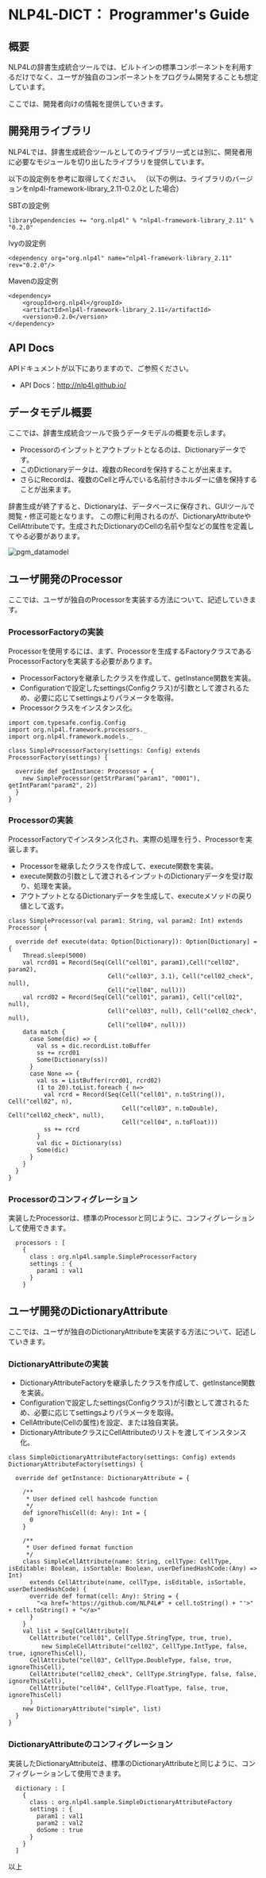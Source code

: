 # NLP4L-DICT： Programmer's Guide


## 概要

NLP4Lの辞書生成統合ツールでは、ビルトインの標準コンポーネントを利用するだけでなく、ユーザが独自のコンポーネントをプログラム開発することも想定しています。

ここでは、開発者向けの情報を提供していきます。


## 開発用ライブラリ

NLP4Lでは、辞書生成統合ツールとしてのライブラリ一式とは別に、開発者用に必要なモジュールを切り出したライブラリを提供しています。

以下の設定例を参考に取得してください。
（以下の例は、ライブラリのバージョンをnlp4l-framework-library_2.11-0.2.0とした場合）

SBTの設定例
```
libraryDependencies += "org.nlp4l" % "nlp4l-framework-library_2.11" % "0.2.0"
```
Ivyの設定例
```
<dependency org="org.nlp4l" name="nlp4l-framework-library_2.11" rev="0.2.0"/>
```
Mavenの設定例
```
<dependency>
    <groupId>org.nlp4l</groupId>
    <artifactId>nlp4l-framework-library_2.11</artifactId>
    <version>0.2.0</version>
</dependency>
```


## API Docs

APIドキュメントが以下にありますので、ご参照ください。

* API Docs：http://nlp4l.github.io/

## データモデル概要

ここでは、辞書生成統合ツールで扱うデータモデルの概要を示します。

- Processorのインプットとアウトプットとなるのは、Dictionaryデータです。
- このDictionaryデータは、複数のRecordを保持することが出来ます。
- さらにRecordは、複数のCellと呼んでいる名前付きホルダーに値を保持することが出来ます。

辞書生成が終了すると、Dictionaryは、データベースに保存され、GUIツールで閲覧・修正可能となります。
この際に利用されるのが、DictionaryAttributeやCellAttributeです。生成されたDictionaryのCellの名前や型などの属性を定義してやる必要があります。


![pgm_datamodel](images/dict_pgm_datamodel.png)

## ユーザ開発のProcessor

ここでは、ユーザが独自のProcessorを実装する方法について、記述していきます。

### ProcessorFactoryの実装

Processorを使用するには、まず、Processorを生成するFactoryクラスであるProcessorFactoryを実装する必要があります。

- ProcessorFactoryを継承したクラスを作成して、getInstance関数を実装。
- Configurationで設定したsettings(Configクラス)が引数として渡されるため、必要に応じてsettingsよりパラメータを取得。
- Processorクラスをインスタンス化。

```
import com.typesafe.config.Config
import org.nlp4l.framework.processors._
import org.nlp4l.framework.models._

class SimpleProcessorFactory(settings: Config) extends ProcessorFactory(settings) {

  override def getInstance: Processor = {
    new SimpleProcessor(getStrParam("param1", "0001"), getIntParam("param2", 2))
  }
}
```

### Processorの実装

ProcessorFactoryでインスタンス化され、実際の処理を行う、Processorを実装します。

- Processorを継承したクラスを作成して、execute関数を実装。
- execute関数の引数として渡されるインプットのDictionaryデータを受け取り、処理を実装。
- アウトプットとなるDictionaryデータを生成して、executeメソッドの戻り値として返す。


```
class SimpleProcessor(val param1: String, val param2: Int) extends Processor {

  override def execute(data: Option[Dictionary]): Option[Dictionary] = {
    Thread.sleep(5000)
    val rcrd01 = Record(Seq(Cell("cell01", param1),Cell("cell02", param2),
                            Cell("cell03", 3.1), Cell("cell02_check", null),
                            Cell("cell04", null)))
    val rcrd02 = Record(Seq(Cell("cell01", param1), Cell("cell02", null),
                            Cell("cell03", null), Cell("cell02_check", null),
                            Cell("cell04", null)))
    data match {
      case Some(dic) => {
        val ss = dic.recordList.toBuffer
        ss += rcrd01
        Some(Dictionary(ss))
      }
      case None => {
        val ss = ListBuffer(rcrd01, rcrd02)
        (1 to 20).toList.foreach { n=>
          val rcrd = Record(Seq(Cell("cell01", n.toString()), Cell("cell02", n),
                                Cell("cell03", n.toDouble), Cell("cell02_check", null),
                                Cell("cell04", n.toFloat)))
          ss += rcrd
        }
        val dic = Dictionary(ss)
        Some(dic)
      }
    }
  }
}
```

### Processorのコンフィグレーション

実装したProcessorは、標準のProcessorと同じように、コンフィグレーションして使用できます。

```
  processors : [
    {
      class : org.nlp4l.sample.SimpleProcessorFactory
      settings : {
        param1 : val1
      }
    }
```


## ユーザ開発のDictionaryAttribute

ここでは、ユーザが独自のDictionaryAttributeを実装する方法について、記述していきます。

### DictionaryAttributeの実装


- DictionaryAttributeFactoryを継承したクラスを作成して、getInstance関数を実装。
- Configurationで設定したsettings(Configクラス)が引数として渡されるため、必要に応じてsettingsよりパラメータを取得。
- CellAttribute(Cellの属性)を設定、または独自実装。
- DictionaryAttributeクラスにCellAttributeのリストを渡してインスタンス化。

```
class SimpleDictionaryAttributeFactory(settings: Config) extends DictionaryAttributeFactory(settings) {

  override def getInstance: DictionaryAttribute = {
    
    /**
     * User defined cell hashcode function
     */
    def ignoreThisCell(d: Any): Int = {
      0
    }
    
    /**
     * User defined format function
     */
    class SimpleCellAttribute(name: String, cellType: CellType, isEditable: Boolean, isSortable: Boolean, userDefinedHashCode:(Any) => Int)
      extends CellAttribute(name, cellType, isEditable, isSortable, userDefinedHashCode) {
      override def format(cell: Any): String = {
        "<a href='https://github.com/NLP4L#" + cell.toString() + "'>" + cell.toString() + "</a>"
      }
    }
    val list = Seq[CellAttribute](
      CellAttribute("cell01", CellType.StringType, true, true),
      　　new SimpleCellAttribute("cell02", CellType.IntType, false, true, ignoreThisCell),
      CellAttribute("cell03", CellType.DoubleType, false, true, ignoreThisCell),
      CellAttribute("cell02_check", CellType.StringType, false, false, ignoreThisCell),
      CellAttribute("cell04", CellType.FloatType, false, true, ignoreThisCell)
      )
    new DictionaryAttribute("simple", list)
  }
}
```

### DictionaryAttributeのコンフィグレーション

実装したDictionaryAttributeは、標準のDictionaryAttributeと同じように、コンフィグレーションして使用できます。

```
  dictionary : [
    {
      class : org.nlp4l.sample.SimpleDictionaryAttributeFactory
      settings : {
        param1 : val1
        param2 : val2
        doSome : true
      }
    }
  ]
```

以上





